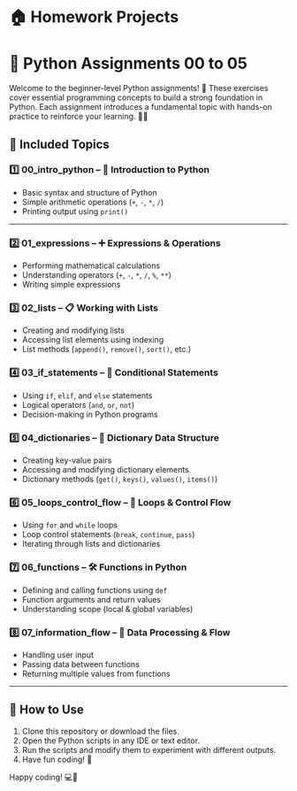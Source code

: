 # 🏠 **Homework Projects**  

# 📂 Python Assignments 00 to 05

Welcome to the beginner-level Python assignments! 🚀 These exercises cover essential programming concepts to build a strong foundation in Python. Each assignment introduces a fundamental topic with hands-on practice to reinforce your learning. 🐍✨

## 📌 Included Topics

### 1️⃣ 00_intro_python – 🐍 Introduction to Python
- Basic syntax and structure of Python
- Simple arithmetic operations (`+`, `-`, `*`, `/`)
- Printing output using `print()`

---

### 2️⃣ 01_expressions – ➕ Expressions & Operations
- Performing mathematical calculations
- Understanding operators (`+`, `-`, `*`, `/`, `%`, `**`)
- Writing simple expressions

### 3️⃣ 02_lists – 📋 Working with Lists
- Creating and modifying lists
- Accessing list elements using indexing
- List methods (`append()`, `remove()`, `sort()`, etc.)

### 4️⃣ 03_if_statements – 🔀 Conditional Statements
- Using `if`, `elif`, and `else` statements
- Logical operators (`and`, `or`, `not`)
- Decision-making in Python programs

### 5️⃣ 04_dictionaries – 📖 Dictionary Data Structure
- Creating key-value pairs
- Accessing and modifying dictionary elements
- Dictionary methods (`get()`, `keys()`, `values()`, `items()`)

### 6️⃣ 05_loops_control_flow – 🔁 Loops & Control Flow
- Using `for` and `while` loops
- Loop control statements (`break`, `continue`, `pass`)
- Iterating through lists and dictionaries

### 7️⃣ 06_functions – 🛠️ Functions in Python
- Defining and calling functions using `def`
- Function arguments and return values
- Understanding scope (local & global variables)

### 8️⃣ 07_information_flow – 🔄 Data Processing & Flow
- Handling user input
- Passing data between functions
- Returning multiple values from functions

---

## 🎯 How to Use
1. Clone this repository or download the files.
2. Open the Python scripts in any IDE or text editor.
3. Run the scripts and modify them to experiment with different outputs.
4. Have fun coding! 🚀

Happy coding! 💻🎉
